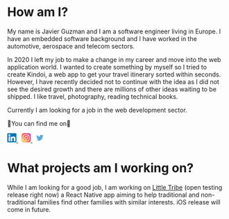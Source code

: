 # How am I?

My name is Javier Guzman and I am a software engineer living in Europe. I have an embedded software background and I have worked in the automotive, aerospace and telecom sectors.

In 2020 I left my job to make a change in my career and move into the web application world. I wanted to create something by myself so I tried to create Kindoi, a web app to get your travel itinerary sorted within seconds. However, I have recently decided not to continue with the idea as I did not see the desired growth and there are millions of other ideas waiting to be shipped. I like travel, photography, reading technical books.

Currently I am looking for a job in the web development sector.

🖖You can find me on🖖


<a href="https://www.linkedin.com/in/javierguzmanjimenez">
    <img  src="https://raw.githubusercontent.com/javierguzman/javierguzman/main/assets/linkedin.png" alt="Javier Guzman LinkedIn" width="21px"/>
</a> &nbsp; <a href="https://www.instagram.com/javierguzmandev/">
    <img src="https://raw.githubusercontent.com/javierguzman/javierguzman/main/assets/instagram.png" alt="Javier Guzman Instagram" width="21px"/>
</a>
<a href="https://twitter.com/javierguzmandev" align="left">
    <img src="https://raw.githubusercontent.com/javierguzman/javierguzman/main/assets/twitter.png" alt="Javier Guzman Twitter" width="34px"/>
</a>

# What projects am I working on?

While I am looking for a good job, I am working on [Little Tribe](https://play.google.com/store/apps/details?id=app.littletribe) (open testing release right now) a React Native app aiming to help traditional and non-traditional families find other families with similar interests. iOS release will come in future.

<!--
**javierguzman/javierguzman** is a ✨ _special_ ✨ repository because its `README.md` (this file) appears on your GitHub profile.

Here are some ideas to get you started:

- 🔭 I’m currently working on ...
- 🌱 I’m currently learning ...
- 👯 I’m looking to collaborate on ...
- 🤔 I’m looking for help with ...
- 💬 Ask me about ...
- 📫 How to reach me: ...
- 😄 Pronouns: ...
- ⚡ Fun fact: ...
-->
